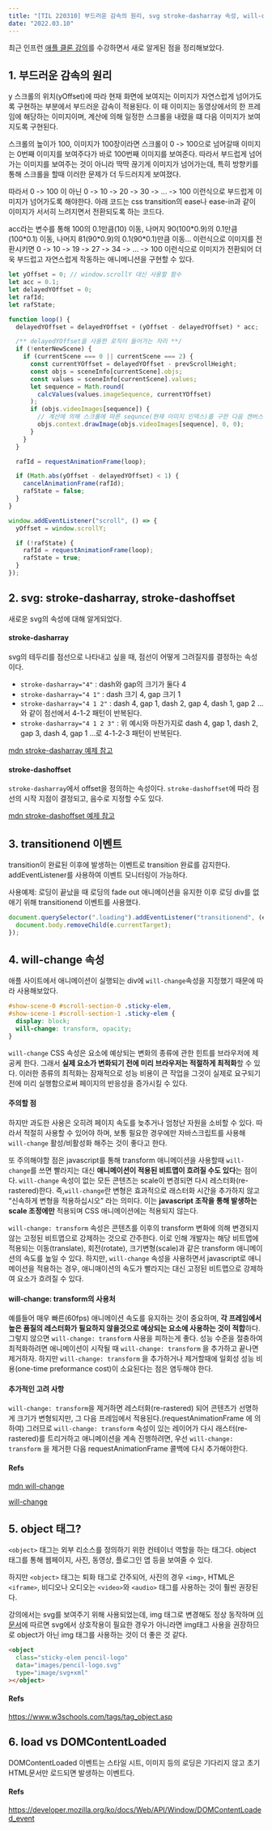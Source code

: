 ```yaml
---
title: "[TIL 220310] 부드러운 감속의 원리, svg stroke-dasharray 속성, will-change 등?"
date: "2022.03.10"
---
```


최근 인프런 [애플 클론 강의](https://www.inflearn.com/course/%EC%95%A0%ED%94%8C-%EC%9B%B9%EC%82%AC%EC%9D%B4%ED%8A%B8-%EC%9D%B8%ED%84%B0%EB%9E%99%EC%85%98-%ED%81%B4%EB%A1%A0)를 수강하면서 새로 알게된 점을 정리해보았다.

## 1. 부드러운 감속의 원리

y 스크롤의 위치(yOffset)에 따라 현재 화면에 보여지는 이미지가 자연스럽게 넘어가도록 구현하는 부분에서 부드러운 감속이 적용된다. 이 때 이미지는 동영상에서의 한 프레임에 해당하는 이미지이며, 계산에 의해 일정한 스크롤을 내렸을 떄 다음 이미지가 보여지도록 구현된다.

스크롤의 높이가 100, 이미지가 100장이라면 스크롤이 0 -> 100으로 넘어갈때 이미지는 0번째 이미지를 보여주다가 바로 100번째 이미지를 보여준다. 따라서 부드럽게 넘어가는 이미지를 보여주는 것이 아니라 딱딱 끊기게 이미지가 넘어가는데, 특히 방향키를 통해 스크롤을 할때 이러한 문제가 더 두드러지게 보여졌다.

따라서 0 -> 100 이 아닌 0 -> 10 -> 20 -> 30 -> ... -> 100 이런식으로 부드럽게 이미지가 넘어가도록 해야한다. 아래 코드는 css transition의 ease나 ease-in과 같이 이미지가 서서히 느려지면서 전환되도록 하는 코드다.

acc라는 변수를 통해 100의 0.1만큼(10) 이동, 나머지 90(100\*0.9)의 0.1만큼(100\*0.1) 이동, 나머지 81(90\*0.9)의 0.1(90\*0.1)만큼 이동... 이런식으로 이미지를 전환시키면 0 -> 10 -> 19 -> 27 -> 34 -> ... -> 100 이런식으로 이미지가 전환되어 더욱 부드럽고 자연스럽게 작동하는 애니메니션을 구현할 수 있다.

```js
let yOffset = 0; // window.scrollY 대신 사용할 함수
let acc = 0.1;
let delayedYOffset = 0;
let rafId;
let rafState;

function loop() {
  delayedYOffset = delayedYOffset + (yOffset - delayedYOffset) * acc;

  /** delayedYOffset을 사용한 로직이 들어가는 자리 **/
  if (!enterNewScene) {
    if (currentScene === 0 || currentScene === 2) {
      const currentYOffset = delayedYOffset - prevScrollHeight;
      const objs = sceneInfo[currentScene].objs;
      const values = sceneInfo[currentScene].values;
      let sequence = Math.round(
        calcValues(values.imageSequence, currentYOffset)
      );
      if (objs.videoImages[sequence]) {
        // 계산에 의해 스크롤에 따른 sequnce(현재 이미지 인덱스)를 구한 다음 캔버스에 그려준다.
        objs.context.drawImage(objs.videoImages[sequence], 0, 0);
      }
    }
  }

  rafId = requestAnimationFrame(loop);

  if (Math.abs(yOffset - delayedYOffset) < 1) {
    cancelAnimationFrame(rafId);
    rafState = false;
  }
}

window.addEventListener("scroll", () => {
  yOffset = window.scrollY;

  if (!rafState) {
    rafId = requestAnimationFrame(loop);
    rafState = true;
  }
});
```

## 2. svg: stroke-dasharray, stroke-dashoffset

새로운 svg의 속성에 대해 알게되었다.

#### stroke-dasharray

svg의 테두리를 점선으로 나타내고 싶을 때, 점선이 어떻게 그려질지를 결정하는 속성이다.

- `stroke-dasharray="4"` : dash와 gap의 크기가 둘다 4
- `stroke-dasharray="4 1"` : dash 크기 4, gap 크기 1
- `stroke-dasharray="4 1 2"` : dash 4, gap 1, dash 2, gap 4, dash 1, gap 2 ... 와 같이 점선에서 4-1-2 패턴이 반복된다.
- `stroke-dasharray="4 1 2 3"` : 위 예시와 마찬가지로 dash 4, gap 1, dash 2, gap 3, dash 4, gap 1 ...로 4-1-2-3 패턴이 반복된다.

[mdn stroke-dasharray 예제 참고](https://developer.mozilla.org/en-US/docs/Web/SVG/Attribute/stroke-dasharray)

#### stroke-dashoffset

`stroke-dasharray`에서 offset을 정의하는 속성이다. `stroke-dashoffset`에 따라 점선의 시작 지점이 결정되고, 음수로 지정할 수도 있다.

[mdn stroke-dashoffset 예제 참고](https://developer.mozilla.org/en-US/docs/Web/SVG/Attribute/stroke-dashoffset)

## 3. transitionend 이벤트

transition이 완료된 이후에 발생하는 이벤트로 transition 완료를 감지한다.
addEventListener를 사용하여 이벤트 모니터링이 가능하다.

사용예제: 로딩이 끝났을 때 로딩의 fade out 애니메이션을 유지한 이후 로딩 div를 없애기 위해 transitionend 이벤트를 사용했다.

```js
document.querySelector(".loading").addEventListener("transitionend", (e) => {
  document.body.removeChild(e.currentTarget);
});
```

## 4. will-change 속성

애플 사이트에서 애니메이션이 실행되는 div에 `will-change`속성을 지정했기 때문에 따라 사용해보았다.

```css
#show-scene-0 #scroll-section-0 .sticky-elem,
#show-scene-1 #scroll-section-1 .sticky-elem {
  display: block;
  will-change: transform, opacity;
}
```

`will-change` CSS 속성은 요소에 예상되는 변화의 종류에 관한 힌트를 브라우저에 제공케 한다. 그래서 **실제 요소가 변화되기 전에 미리 브라우저는 적절하게 최적화**할 수 있다. 이러한 종류의 최적화는 잠재적으로 성능 비용이 큰 작업을 그것이 실제로 요구되기 전에 미리 실행함으로써 페이지의 반응성을 증가시킬 수 있다.

#### 주의할 점

하지만 과도한 사용은 오히려 페이지 속도를 늦추거나 엄청난 자원을 소비할 수 있다. 따라서 적절히 사용할 수 있어야 하며, 보통 필요한 경우에만 자바스크립트를 사용해 `will-change` 활성/비활성화 해주는 것이 좋다고 한다.

또 주의해야할 점은 javascript를 통해 transform 애니메이션을 사용할때 `will-change`를 쓰면 빨라지는 대신 **애니메이션이 적용된 비트맵이 흐려질 수도 있다**는 점이다.
`will-change` 속성이 없는 모든 콘텐츠는 scale이 변경되면 다시 레스터화(re-rastered)한다. 즉,`will-change`란 변형은 효과적으로 래스터화 시간을 추가하지 않고 “신속하게 변형을 적용하십시오” 라는 의미다. 이는 **javascript 조작을 통해 발생하는 scale 조정에만** 적용되며 CSS 애니메이션에는 적용되지 않는다.

`will-change: transform` 속성은 콘텐츠를 이후의 transform 변화에 의해 변경되지 않는 고정된 비트맵으로 강제하는 것으로 간주한다. 이로 인해 개발자는 해당 비트맵에 적용되는 이동(translate), 회전(rotate), 크기변형(scale)과 같은 transform 애니메이션의 속도를 높일 수 있다. 하지만, `will-change` 속성을 사용하면서 javascript로 애니메이션을 적용하는 경우, 애니매이션의 속도가 빨라지는 대신 고정된 비트맵으로 강제하여 요소가 흐려질 수 있다.

#### will-change: transform의 사용처

예를들어 매우 빠른(60fps) 애니메이션 속도를 유지하는 것이 중요하며, **각 프레임에서 높은 품질의 레스터화가 필요하지 않을것으로 예상되는 요소에 사용하는 것이 적합**하다. 그렇지 않으면 `will-change: transform` 사용을 피하는게 좋다. 성능 수준을 절충하여 최적화하려면 애니메이션이 시작될 때 `will-change: transform` 을 추가하고 끝나면 제거하자. 하지만 `will-change: transform` 을 추가하거나 제거할때에 일회성 성능 비용(one-time preformance cost)이 소요된다는 점은 염두해야 한다.

#### 추가적인 고려 사항

`will-change: transform`을 제거하면 레스터화(re-rastered) 되어 콘텐츠가 선명하게 크기가 변형되지만, 그 다음 프레임에서 적용된다.(requestAnimationFrame 에 의하여) 그러므로 `will-change: transform` 속성이 있는 레이어가 다시 래스터(re-rastered)를 트리거하고 애니메이션을 계속 진행하려면, 우선 `will-change: transform` 을 제거한 다음 requestAnimationFrame 콜백에 다시 추가해야한다.

#### Refs

[mdn will-change](https://developer.mozilla.org/ko/docs/Web/CSS/will-change)

[will-change](https://thisblogfor.me/web/will_change/)

## 5. object 태그?

`<object>` 태그는 외부 리소스를 정의하기 위한 컨테이너 역할을 하는 태그다. object 태그를 통해 웹페이지, 사진, 동영상, 플로그인 앱 등을 보여줄 수 있다.

하지만 `<object>` 태그는 퇴화 태그로 간주되어, 사진의 경우 `<img>`, HTML은 `<iframe>`, 비디오나 오디오는 `<video>`와 `<audio>` 태그를 사용하는 것이 훨씬 권장된다.

강의에서는 svg를 보여주기 위해 사용되었는데, img 태그로 변경해도 정상 동작하며 [이 문서](https://vecta.io/blog/best-way-to-embed-svg)에 따르면 svg에서 상호작용이 필요한 경우가 아니라면 img태그 사용을 권장하므로 object가 아닌 img 태그를 사용하는 것이 더 좋은 것 같다.

```html
<object
  class="sticky-elem pencil-logo"
  data="images/pencil-logo.svg"
  type="image/svg+xml"
></object>
```

#### Refs

https://www.w3schools.com/tags/tag_object.asp

## 6. load vs DOMContentLoaded

DOMContentLoaded 이벤트는 스타일 시트, 이미지 등의 로딩은 기다리지 않고 초기 HTML문서만 로드되면 발생하는 이벤트다.

#### Refs

https://developer.mozilla.org/ko/docs/Web/API/Window/DOMContentLoaded_event
